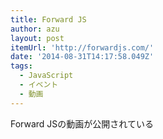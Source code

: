 ```yaml
---
title: Forward JS
author: azu
layout: post
itemUrl: 'http://forwardjs.com/'
date: '2014-08-31T14:17:58.049Z'
tags:
  - JavaScript
  - イベント
  - 動画
---
```

Forward JSの動画が公開されている
